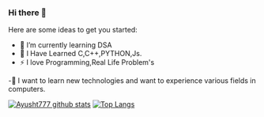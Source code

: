 ### Hi there 👋


Here are some ideas to get you started:
- 🌱 I’m currently learning DSA
- :scroll: I Have Learned C,C++,PYTHON,Js.
- ⚡ I love Programming,Real Life Problem's

-:page_with_curl: I want to learn new technologies and want to experience various fields in computers.

[![Ayusht777 github stats](https://github-readme-stats.vercel.app/api?username=Ayusht777&count_private=true&show_icons=true&theme=radical&hide_rank=false)](https://github.com/Ayusht777/github-readme-stats)      [![Top Langs](https://github-readme-stats.vercel.app/api/top-langs/?username=Ayusht777)](https://github.com/Ayusht777/github-readme-stats)
